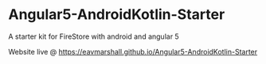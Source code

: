 # Angular5-AndroidKotlin-Starter

A starter kit for FireStore with android and angular 5

Website live @ https://eavmarshall.github.io/Angular5-AndroidKotlin-Starter